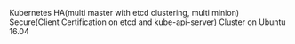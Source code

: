 Kubernetes HA(multi master with etcd clustering, multi minion) Secure(Client Certification on etcd and kube-api-server) Cluster on Ubuntu 16.04
